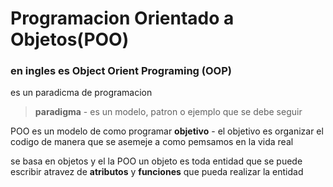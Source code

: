 # Programacion Orientado a Objetos(POO)
### en ingles es Object Orient Programing (OOP)
es un paradicma de programacion
> **paradigma** - es un modelo, patron o ejemplo que se debe seguir

POO es un modelo de como programar 
**objetivo** - el objetivo es organizar el codigo de manera que se asemeje a como pemsamos en la vida real

se basa en objetos
y el la POO un objeto es toda entidad que se puede escribir atravez de **atributos** y **funciones** que pueda realizar la entidad
